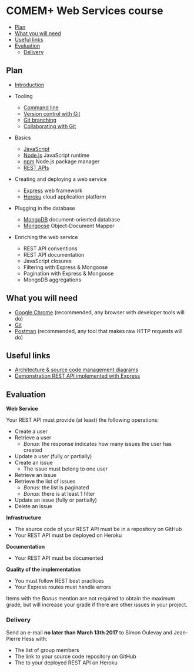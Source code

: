 # COMEM+ Web Services course

<!-- START doctoc generated TOC please keep comment here to allow auto update -->
<!-- DON'T EDIT THIS SECTION, INSTEAD RE-RUN doctoc TO UPDATE -->


- [Plan](#plan)
- [What you will need](#what-you-will-need)
- [Useful links](#useful-links)
- [Evaluation](#evaluation)
  - [Delivery](#delivery)

<!-- END doctoc generated TOC please keep comment here to allow auto update -->



## Plan

* [Introduction](https://mediacomem.github.io/comem-webdev-docs/subjects/webserv-course?home=MediaComem%2Fcomem-webserv%23readme)

* Tooling
  * [Command line](https://mediacomem.github.io/comem-webdev-docs/subjects/cli?home=MediaComem%2Fcomem-webserv%23readme)
  * [Version control with Git](https://mediacomem.github.io/comem-webdev-docs/subjects/git?home=MediaComem%2Fcomem-webserv%23readme)
  * [Git branching](https://mediacomem.github.io/comem-webdev-docs/subjects/git-branching?home=MediaComem%2Fcomem-webserv%23readme)
  * [Collaborating with Git](https://mediacomem.github.io/comem-webdev-docs/subjects/git-collaborating?home=MediaComem%2Fcomem-webserv%23readme)

* Basics
  * [JavaScript](https://mediacomem.github.io/comem-webdev-docs/subjects/js?home=MediaComem%2Fcomem-webserv%23readme)
  * [Node.js](https://mediacomem.github.io/comem-webdev-docs/subjects/node?home=MediaComem%2Fcomem-webserv%23readme) JavaScript runtime
  * [npm](https://mediacomem.github.io/comem-webdev-docs/subjects/npm?home=MediaComem%2Fcomem-webserv%23readme) Node.js package manager
  * [REST APIs](https://mediacomem.github.io/comem-webdev-docs/subjects/rest?home=MediaComem%2Fcomem-webserv%23readme)

* Creating and deploying a web service
  * [Express](https://mediacomem.github.io/comem-webdev-docs/subjects/express?home=MediaComem%2Fcomem-webserv%23readme) web framework
  * [Heroku](https://mediacomem.github.io/comem-webdev-docs/subjects/heroku?home=MediaComem%2Fcomem-webserv%23readme) cloud application platform

* Plugging in the database
  * [MongoDB](https://mediacomem.github.io/comem-webdev-docs/subjects/mongodb?home=MediaComem%2Fcomem-webserv%23readme) document-oriented database
  * [Mongoose](https://mediacomem.github.io/comem-webdev-docs/subjects/mongoose?home=MediaComem%2Fcomem-webserv%23readme) Object-Document Mapper

* Enriching the web service
  * REST API conventions
  * REST API documentation
  * JavaScript closures
  * Filtering with Express & Mongoose
  * Pagination with Express & Mongoose
  * MongoDB aggregations



## What you will need

* [Google Chrome][chrome] (recommended, any browser with developer tools will do)
* [Git][git-downloads]
* [Postman][postman] (recommended, any tool that makes raw HTTP requests will do)



## Useful links

* [Architecture & source code management diagrams][diagrams]
* [Demonstration REST API implemented with Express][demo-api]



## Evaluation

**Web Service**

Your REST API must provide (at least) the following operations:

* Create a user
* Retrieve a user
  * *Bonus:* the response indicates how many issues the user has created
* Update a user (fully or partially)
* Create an issue
  * The issue must belong to one user
* Retrieve an issue
* Retrieve the list of issues
  * *Bonus:* the list is paginated
  * *Bonus:* there is at least 1 filter
* Update an issue (fully or partially)
* Delete an issue

**Infrastructure**

* The source code of your REST API must be in a repository on GitHub
* Your REST API must be deployed on Heroku

**Documentation**

* Your REST API must be documented

**Quality of the implementation**

* You must follow REST best practices
* Your Express routes must handle errors

Items with the *Bonus* mention are not required to obtain the maximum grade,
but will increase your grade if there are other issues in your project.

### Delivery

Send an e-mail **no later than March 13th 2017** to Simon Oulevay and Jean-Pierre Hess with:

* The list of group members
* The link to your source code repository on GitHub
* The to your deployed REST API on Heroku



[chrome]: https://www.google.com/chrome/
[demo-api]: https://github.com/MediaComem/comem-webdev-express-rest-demo
[diagrams]: diagrams.pdf
[git-downloads]: https://git-scm.com/downloads
[postman]: https://www.getpostman.com
